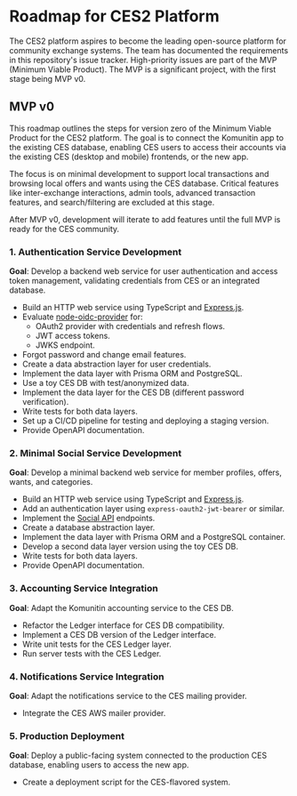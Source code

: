 # Roadmap for CES2 Platform

The CES2 platform aspires to become the leading open-source platform for community exchange systems. The team has documented the requirements in this repository's issue tracker. High-priority issues are part of the MVP (Minimum Viable Product). The MVP is a significant project, with the first stage being MVP v0.

## MVP v0

This roadmap outlines the steps for version zero of the Minimum Viable Product for the CES2 platform. The goal is to connect the Komunitin app to the existing CES database, enabling CES users to access their accounts via the existing CES (desktop and mobile) frontends, or the new app.

The focus is on minimal development to support local transactions and browsing local offers and wants using the CES database. Critical features like inter-exchange interactions, admin tools, advanced transaction features, and search/filtering are excluded at this stage.

After MVP v0, development will iterate to add features until the full MVP is ready for the CES community.

### 1. Authentication Service Development

**Goal**: Develop a backend web service for user authentication and access token management, validating credentials from CES or an integrated database.

* Build an HTTP web service using TypeScript and [Express.js](http://Express.js).
* Evaluate [node-oidc-provider](https://github.com/panva/node-oidc-provider) for:
  * OAuth2 provider with credentials and refresh flows.
  * JWT access tokens.
  * JWKS endpoint.
* Forgot password and change email features.
* Create a data abstraction layer for user credentials.
* Implement the data layer with Prisma ORM and PostgreSQL.
* Use a toy CES DB with test/anonymized data.
* Implement the data layer for the CES DB (different password verification).
* Write tests for both data layers.
* Set up a CI/CD pipeline for testing and deploying a staging version.
* Provide OpenAPI documentation.

### 2. Minimal Social Service Development

**Goal**: Develop a minimal backend web service for member profiles, offers, wants, and categories.

* Build an HTTP web service using TypeScript and [Express.js](http://Express.js).
* Add an authentication layer using `express-oauth2-jwt-bearer` or similar.
* Implement the [Social API](https://petstore.swagger.io/?url=https://raw.githubusercontent.com/komunitin/komunitin-api/refs/heads/master/social/openapi.yaml) endpoints.
* Create a database abstraction layer.
* Implement the data layer with Prisma ORM and a PostgreSQL container.
* Develop a second data layer version using the toy CES DB.
* Write tests for both data layers.
* Provide OpenAPI documentation.

### 3. Accounting Service Integration

**Goal**: Adapt the Komunitin accounting service to the CES DB.

* Refactor the Ledger interface for CES DB compatibility.
* Implement a CES DB version of the Ledger interface.
* Write unit tests for the CES Ledger layer.
* Run server tests with the CES Ledger.

### 4. Notifications Service Integration

**Goal**: Adapt the notifications service to the CES mailing provider.

* Integrate the CES AWS mailer provider.

### 5. Production Deployment

**Goal**: Deploy a public-facing system connected to the production CES database, enabling users to access the new app.

* Create a deployment script for the CES-flavored system.